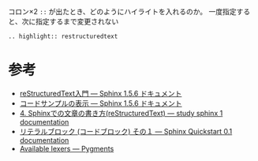 コロン×2 `::` が出たとき、どのようにハイライトを入れるのか。
一度指定すると、次に指定するまで変更されない

    .. highlight:: restructuredtext

参考
====

-   [reStructuredText入門 — Sphinx 1.5.6
    ドキュメント](http://www.sphinx-doc.org/ja/stable/rest.html#source-code)
-   [コードサンプルの表示 — Sphinx 1.5.6
    ドキュメント](http://www.sphinx-doc.org/ja/stable/markup/code.html)
-   [4. Sphinxでの文章の書き方(reStructuredText) — study sphinx 1
    documentation](http://planset-study-sphinx.readthedocs.io/ja/latest/04.html#id10)
-   [リテラルブロック (コードブロック) その１ — Sphinx Quickstart 0.1
    documentation](http://usaturn.net/osc/07/write_rest4.html)
-   [Available lexers — Pygments](http://pygments.org/docs/lexers/)
